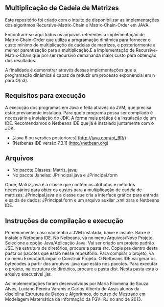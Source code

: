 ## Multiplicação de Cadeia de Matrizes

Este repositório foi criado com o intuito de disponibilizar as implementações dos algoritmos Recursive-Matrix-Chain e Matrix-Chain-Order  em JAVA.

Encontram-se aqui todos os arquivos referentes a implementação de Matrix-Chain-Order que utiliza a programação dinâmica para fornecer o custo mínimo de multiplicaçõo de cadeias de matrizes, e posteriormente a melhor parentização para a multiplicação.E a implementação de Recursive-Matrix-Chain que por ser recursivo  demananda maior custo para obtenção dos resultados.

A finalidade  é demonstrar através dessas implementações que a programação dinâmica é capaz
de reduzir um processo exponencial em n para O(n3).


## Requisitos para execução

A execução dos programas em Java e feita através da JVM, que precisa estar previamente instalada.
Para que o programa possa ser compilado é necessário a instalação do JDK. A forma mais prática
é a instalação de um IDE. Recomendamos o Netbeans IDE que já é instalado juntamente com o JDK.


- [Java 6 ou versões posteriores] (http://java.com/pt_BR/)
- [Netbenas IDE versão 7.3.1] (http://netbean.org)


## Arquivos

- No pacote Classes: Matriz. java;
- No pacote Janelas: JPrincipal.java e JPrincipal.form

Onde, Matriz.java é a classe que contém os atributos e métodos necessários para obter os custos para a multiplicação de cadeia de matrizes;
JPrincipal.java é a classe que cria a interface gráfica para entrada e saida de dados;
JPrincipal.form e um arquivo auxilar .xml para o Netbeans IDE.

## Instruções de compilação e execução

Primeiramente, caso não tenha a JVM instalada, baixe e instale.
Baixe e instale o Netbeans IDE.
No Netbeans, vá no menu Arquivos/Novo Projeto. Selecione a opção Java/Aplicação Java. Vai ser criado um projeto padrão JSE.
Na estrutura de diretórios, procure a pasta src. Copie pra dentro desta pasta os pacotes que estão nesse repositório.
Para compilar o projeto, vá no menu Executar/Limpar e Construir Projeto. O Netbeans IDE vai gerar os bytecodes a partir
dos arquivos .java que estão nos pacotes.
Para executar o projeto, na estrutura de diretóios, procure a pasta dist. Nesta pasta está o arquivo executável .jar.



As implementações  foram desenvolvidas  por  Maria Filomena de Souza Alves, Luciano Pereira Varanis e Carlos Alberto de Assis alunos da
disciplina Estrutura de Dados e Algoritmos, do curso de Mestrado em Modelagem Matemática da Informação da FGV- RJ no ano de 2013.




